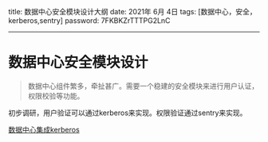 title:  数据中心安全模块设计大纲
date:  2021年 6月 4日
tags: [数据中心，安全，kerberos,sentry]
password: 7FKBKZrTTTPG2LnC

---
 <!--more-->

 # 数据中心安全模块设计

> 数据中心组件繁多，牵扯甚广。需要一个稳建的安全模块来进行用户认证，权限校验等功能。

初步调研，用户验证可以通过kerberos来实现。权限验证通过sentry来实现。

[数据中心集成kerberos](../kerberos部署与使用/)
